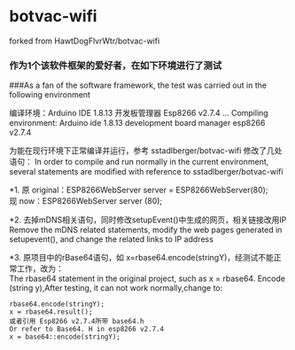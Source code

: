 # botvac-wifi
forked from HawtDogFlvrWtr/botvac-wifi

### 作为1个该软件框架的爱好者，在如下环境进行了测试
###As a fan of the software framework, the test was carried out in the following environment

编译环境：Arduino IDE 1.8.13 开发板管理器 Esp8266 v2.7.4 ...
Compiling environment: Arduino ide 1.8.13 development board manager esp8266 v2.7.4

为能在现行环境下正常编译并运行，参考 sstadlberger/botvac-wifi 修改了几处语句：
In order to compile and run normally in the current environment, several statements are modified with reference to sstadlberger/botvac-wifi

*1. 原 original：ESP8266WebServer server = ESP8266WebServer(80);  
    现 now：ESP8266WebServer server (80);  
	
*2. 去掉mDNS相关语句，同时修改setupEvent()中生成的网页，相关链接改用IP    
    Remove the mDNS related statements, modify the web pages generated in setupevent(), and change the related links to IP address

*3. 原项目中的rBase64语句，如 x=rbase64.encode(stringY)，经测试不能正常工作，改为：    
    The rbase64 statement in the original project, such as x = rbase64. Encode (string y),After testing, it can not work normally,change to:	
	
	rbase64.encode(stringY);    
	x = rbase64.result();      
	或者引用 Esp8266 v2.7.4所带 base64.h 
	Or refer to Base64. H in esp8266 v2.7.4
	x = base64::encode(stringY);   
